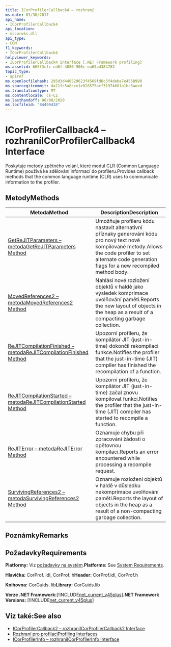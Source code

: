 ```yaml
---
title: ICorProfilerCallback4 – rozhraní
ms.date: 03/30/2017
api_name:
- ICorProfilerCallback4
api_location:
- mscorwks.dll
api_type:
- COM
f1_keywords:
- ICorProfilerCallback4
helpviewer_keywords:
- ICorProfilerCallback4 interface [.NET Framework profiling]
ms.assetid: 665f3cfc-cd6f-4880-906c-ea65ad384783
topic_type:
- apiref
ms.openlocfilehash: 295d3d440529623f4569fd6c5f4debe7e4558990
ms.sourcegitcommit: da21fc5a8cce1e028575acf31974681a1bc5aeed
ms.translationtype: MT
ms.contentlocale: cs-CZ
ms.lasthandoff: 06/08/2020
ms.locfileid: "84499438"
---
```

# <a name="icorprofilercallback4-interface"></a><span data-ttu-id="bfc7c-102">ICorProfilerCallback4 – rozhraní</span><span class="sxs-lookup"><span data-stu-id="bfc7c-102">ICorProfilerCallback4 Interface</span></span>
<span data-ttu-id="bfc7c-103">Poskytuje metody zpětného volání, které modul CLR (Common Language Runtime) používá ke sdělování informací do profileru.</span><span class="sxs-lookup"><span data-stu-id="bfc7c-103">Provides callback methods that the common language runtime (CLR) uses to communicate information to the profiler.</span></span>  
  
## <a name="methods"></a><span data-ttu-id="bfc7c-104">Metody</span><span class="sxs-lookup"><span data-stu-id="bfc7c-104">Methods</span></span>  
  
|<span data-ttu-id="bfc7c-105">Metoda</span><span class="sxs-lookup"><span data-stu-id="bfc7c-105">Method</span></span>|<span data-ttu-id="bfc7c-106">Description</span><span class="sxs-lookup"><span data-stu-id="bfc7c-106">Description</span></span>|  
|------------|-----------------|  
|[<span data-ttu-id="bfc7c-107">GetReJITParameters – metoda</span><span class="sxs-lookup"><span data-stu-id="bfc7c-107">GetReJITParameters Method</span></span>](icorprofilercallback4-getrejitparameters-method.md)|<span data-ttu-id="bfc7c-108">Umožňuje profileru kódu nastavit alternativní příznaky generování kódu pro nový text nové kompilované metody.</span><span class="sxs-lookup"><span data-stu-id="bfc7c-108">Allows the code profiler to set alternate code generation flags for a new recompiled method body.</span></span>|  
|[<span data-ttu-id="bfc7c-109">MovedReferences2 – metoda</span><span class="sxs-lookup"><span data-stu-id="bfc7c-109">MovedReferences2 Method</span></span>](icorprofilercallback4-movedreferences2-method.md)|<span data-ttu-id="bfc7c-110">Nahlásí nové rozložení objektů v haldě jako výsledek komprimace uvolňování paměti.</span><span class="sxs-lookup"><span data-stu-id="bfc7c-110">Reports the new layout of objects in the heap as a result of a compacting garbage collection.</span></span>|  
|[<span data-ttu-id="bfc7c-111">ReJITCompilationFinished – metoda</span><span class="sxs-lookup"><span data-stu-id="bfc7c-111">ReJITCompilationFinished Method</span></span>](icorprofilercallback4-rejitcompilationfinished-method.md)|<span data-ttu-id="bfc7c-112">Upozorní profileru, že kompilátor JIT (just-in-time) dokončil rekompilaci funkce.</span><span class="sxs-lookup"><span data-stu-id="bfc7c-112">Notifies the profiler that the just-in-time (JIT) compiler has finished the recompilation of a function.</span></span>|  
|[<span data-ttu-id="bfc7c-113">ReJITCompilationStarted – metoda</span><span class="sxs-lookup"><span data-stu-id="bfc7c-113">ReJITCompilationStarted Method</span></span>](icorprofilercallback4-rejitcompilationstarted-method.md)|<span data-ttu-id="bfc7c-114">Upozorní profileru, že kompilátor JIT (just-in-time) začal znovu kompilovat funkci.</span><span class="sxs-lookup"><span data-stu-id="bfc7c-114">Notifies the profiler that the just-in-time (JIT) compiler has started to recompile a function.</span></span>|  
|[<span data-ttu-id="bfc7c-115">ReJITError – metoda</span><span class="sxs-lookup"><span data-stu-id="bfc7c-115">ReJITError Method</span></span>](icorprofilercallback4-rejiterror-method.md)|<span data-ttu-id="bfc7c-116">Oznamuje chybu při zpracování žádosti o opětovnou kompilaci.</span><span class="sxs-lookup"><span data-stu-id="bfc7c-116">Reports an error encountered while processing a recompile request.</span></span>|  
|[<span data-ttu-id="bfc7c-117">SurvivingReferences2 – metoda</span><span class="sxs-lookup"><span data-stu-id="bfc7c-117">SurvivingReferences2 Method</span></span>](icorprofilercallback4-survivingreferences2-method.md)|<span data-ttu-id="bfc7c-118">Oznamuje rozložení objektů v haldě v důsledku nekomprimace uvolňování paměti.</span><span class="sxs-lookup"><span data-stu-id="bfc7c-118">Reports the layout of objects in the heap as a result of a non-compacting garbage collection.</span></span>|  
  
## <a name="remarks"></a><span data-ttu-id="bfc7c-119">Poznámky</span><span class="sxs-lookup"><span data-stu-id="bfc7c-119">Remarks</span></span>  
  
## <a name="requirements"></a><span data-ttu-id="bfc7c-120">Požadavky</span><span class="sxs-lookup"><span data-stu-id="bfc7c-120">Requirements</span></span>  
 <span data-ttu-id="bfc7c-121">**Platformy:** Viz [požadavky na systém](../../get-started/system-requirements.md).</span><span class="sxs-lookup"><span data-stu-id="bfc7c-121">**Platforms:** See [System Requirements](../../get-started/system-requirements.md).</span></span>  
  
 <span data-ttu-id="bfc7c-122">**Hlavička:** CorProf. idl, CorProf. h</span><span class="sxs-lookup"><span data-stu-id="bfc7c-122">**Header:** CorProf.idl, CorProf.h</span></span>  
  
 <span data-ttu-id="bfc7c-123">**Knihovna:** CorGuids. lib</span><span class="sxs-lookup"><span data-stu-id="bfc7c-123">**Library:** CorGuids.lib</span></span>  
  
 <span data-ttu-id="bfc7c-124">**Verze .NET Framework:**[!INCLUDE[net_current_v45plus](../../../../includes/net-current-v45plus-md.md)]</span><span class="sxs-lookup"><span data-stu-id="bfc7c-124">**.NET Framework Versions:** [!INCLUDE[net_current_v45plus](../../../../includes/net-current-v45plus-md.md)]</span></span>  
  
## <a name="see-also"></a><span data-ttu-id="bfc7c-125">Viz také:</span><span class="sxs-lookup"><span data-stu-id="bfc7c-125">See also</span></span>

- [<span data-ttu-id="bfc7c-126">ICorProfilerCallback2 – rozhraní</span><span class="sxs-lookup"><span data-stu-id="bfc7c-126">ICorProfilerCallback2 Interface</span></span>](icorprofilercallback2-interface.md)
- [<span data-ttu-id="bfc7c-127">Rozhraní pro profilaci</span><span class="sxs-lookup"><span data-stu-id="bfc7c-127">Profiling Interfaces</span></span>](profiling-interfaces.md)
- [<span data-ttu-id="bfc7c-128">ICorProfilerInfo – rozhraní</span><span class="sxs-lookup"><span data-stu-id="bfc7c-128">ICorProfilerInfo Interface</span></span>](icorprofilerinfo-interface.md)
